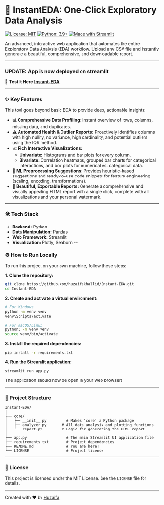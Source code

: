 # 👾 InstantEDA: One-Click Exploratory Data Analysis

[![License: MIT](https://img.shields.io/badge/License-MIT-yellow.svg)](https://opensource.org/licenses/MIT)
[![Python: 3.9+](https://img.shields.io/badge/Python-3.9+-blue.svg)](https://www.python.org/downloads/)
[![Made with Streamlit](https://img.shields.io/badge/Made%20with-Streamlit-red.svg)](https://streamlit.io)

An advanced, interactive web application that automates the entire Exploratory Data Analysis (EDA) workflow. Upload any CSV file and instantly generate a beautiful, comprehensive, and downloadable report.


---


###  UPDATE: App is now deployed on streamlit

🎉 **Test It Here** **[Instant-EDA](https://instant-eda-7vtzmrexjbygrqnlk2wqcx.streamlit.app/)**

---
### ✨ Key Features

This tool goes beyond basic EDA to provide deep, actionable insights:

-   **📊 Comprehensive Data Profiling:** Instant overview of rows, columns, missing data, and duplicates.
-   **⚠️ Automated Health & Outlier Reports:** Proactively identifies columns with high nullity, no variance, high cardinality, and potential outliers using the IQR method.
-   **📈 Rich Interactive Visualizations:**
    -   **Univariate:** Histograms and bar plots for every column.
    -   **Bivariate:** Correlation heatmaps, grouped bar charts for categorical interactions, and box plots for numerical vs. categorical data.
-   **🤖 ML Preprocessing Suggestions:** Provides heuristic-based suggestions and ready-to-use code snippets for feature engineering (scaling, encoding, transformations).
-   **📄 Beautiful, Exportable Reports:** Generate a comprehensive and visually appealing HTML report with a single click, complete with all visualizations and your personal watermark.

---

### 🛠️ Tech Stack

-   **Backend:** Python
-   **Data Manipulation:** Pandas
-   **Web Framework:** Streamlit
-   **Visualization:** Plotly, Seaborn
--

### ⚙️ How to Run Locally

To run this project on your own machine, follow these steps:

**1. Clone the repository:**
```bash
git clone https://github.com/huzaifakhallid/Instant-EDA.git
cd Instant-EDA
```

**2. Create and activate a virtual environment:**
```bash
# For Windows
python -m venv venv
venv\Scripts\activate

# For macOS/Linux
python3 -m venv venv
source venv/bin/activate
```

**3. Install the required dependencies:**
```bash
pip install -r requirements.txt
```

**4. Run the Streamlit application:**
```bash
streamlit run app.py
```
The application should now be open in your web browser!

---

### 📂 Project Structure

```
Instant-EDA/
│
├── core/
│   ├── __init__.py         # Makes 'core' a Python package
│   ├── analyzer.py       # All data analysis and plotting functions
│   └── report.py         # Logic for generating the HTML report
│
├── app.py                  # The main Streamlit UI application file
├── requirements.txt        # Project dependencies
├── README.md               # You are here!
└── LICENSE                 # Project license
```

---

### 📜 License

This project is licensed under the MIT License. See the `LICENSE` file for details.

---

Created with ❤️ by [Huzaifa](https://github.com/huzaifakhallid)
